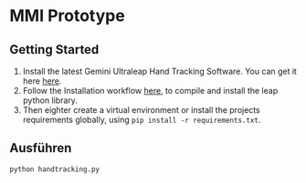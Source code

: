 # MMI Prototype

## Getting Started

1. Install the latest Gemini Ultraleap Hand Tracking Software. You can get it here [here](https://developer.leapmotion.com/tracking-software-download).
2. Follow the Installation workflow [here](https://github.com/ultraleap/leapc-python-bindings/blob/main/README.md#missing-compiled-module), to compile and install the leap python library.
3. Then eighter create a virtual environment or install the projects requirements globally, using `pip install -r requirements.txt`.

## Ausführen

`python handtracking.py`